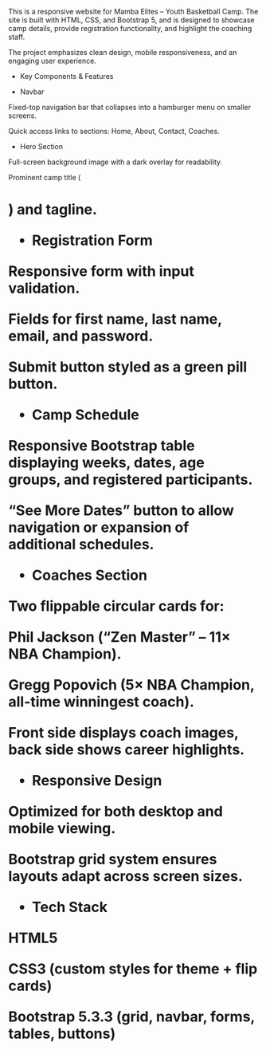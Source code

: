 This is a responsive website for Mamba Elites – Youth Basketball Camp. The site is built with HTML, CSS, and Bootstrap 5, and is designed to showcase camp details, provide registration functionality, and highlight the coaching staff.

The project emphasizes clean design, mobile responsiveness, and an engaging user experience.

* Key Components & Features
- Navbar

Fixed-top navigation bar that collapses into a hamburger menu on smaller screens.

Quick access links to sections: Home, About, Contact, Coaches.

- Hero Section

Full-screen background image with a dark overlay for readability.

Prominent camp title (<h1>) and tagline.

- Registration Form

Responsive form with input validation.

Fields for first name, last name, email, and password.

Submit button styled as a green pill button.

- Camp Schedule

Responsive Bootstrap table displaying weeks, dates, age groups, and registered participants.

“See More Dates” button to allow navigation or expansion of additional schedules.

- Coaches Section

Two flippable circular cards for:

Phil Jackson (“Zen Master” – 11× NBA Champion).

Gregg Popovich (5× NBA Champion, all-time winningest coach).

Front side displays coach images, back side shows career highlights.

- Responsive Design

Optimized for both desktop and mobile viewing.

Bootstrap grid system ensures layouts adapt across screen sizes.

- Tech Stack

HTML5

CSS3 (custom styles for theme + flip cards)

Bootstrap 5.3.3 (grid, navbar, forms, tables, buttons)